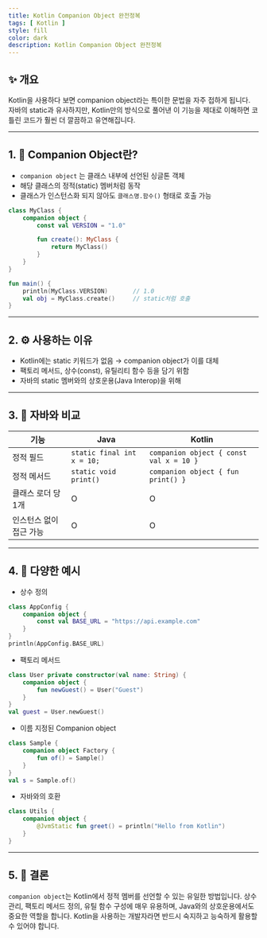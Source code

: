 ```yaml
---
title: Kotlin Companion Object 완전정복
tags: [ Kotlin ]
style: fill
color: dark
description: Kotlin Companion Object 완전정복
---
```


## ✨ 개요

Kotlin을 사용하다 보면 companion object라는 특이한 문법을 자주 접하게 됩니다. 
자바의 static과 유사하지만, Kotlin만의 방식으로 풀어낸 이 기능을 제대로 이해하면 코틀린 코드가 훨씬 더 깔끔하고 유연해집니다.

---

## 1. 🧩 Companion Object란?

- `companion object` 는 클래스 내부에 선언된 싱글톤 객체
- 해당 클래스의 정적(static) 멤버처럼 동작
- 클래스가 인스턴스화 되지 않아도 `클래스명.함수()` 형태로 호출 가능

```kotlin
class MyClass {
    companion object {
        const val VERSION = "1.0"

        fun create(): MyClass {
            return MyClass()
        }
    }
}

fun main() {
    println(MyClass.VERSION)       // 1.0
    val obj = MyClass.create()     // static처럼 호출
}
```

---

## 2. ⚙️ 사용하는 이유

- Kotlin에는 static 키워드가 없음 → companion object가 이를 대체
- 팩토리 메서드, 상수(const), 유틸리티 함수 등을 담기 위함
- 자바의 static 멤버와의 상호운용(Java Interop)을 위해

---

## 3. 🧪 자바와 비교

| 기능            | Java                       | Kotlin                                  |
| ------------- | -------------------------- | --------------------------------------- |
| 정적 필드         | `static final int x = 10;` | `companion object { const val x = 10 }` |
| 정적 메서드        | `static void print()`      | `companion object { fun print() }`      |
| 클래스 로더 당 1개   | O                          | O                                       |
| 인스턴스 없이 접근 가능 | O                          | O                                       |

---

## 4. 🧾 다양한 예시

- 상수 정의
```kotlin
class AppConfig {
    companion object {
        const val BASE_URL = "https://api.example.com"
    }
}
println(AppConfig.BASE_URL)
```

- 팩토리 메서드
```kotlin
class User private constructor(val name: String) {
    companion object {
        fun newGuest() = User("Guest")
    }
}
val guest = User.newGuest()
```

- 이름 지정된 Companion object
```kotlin
class Sample {
    companion object Factory {
        fun of() = Sample()
    }
}
val s = Sample.of()
```

- 자바와의 호환
```kotlin
class Utils {
    companion object {
        @JvmStatic fun greet() = println("Hello from Kotlin")
    }
}
```

---

## 5. 🧾 결론

`companion object`는 Kotlin에서 정적 멤버를 선언할 수 있는 유일한 방법입니다. 
상수 관리, 팩토리 메서드 정의, 유틸 함수 구성에 매우 유용하며, Java와의 상호운용에서도 중요한 역할을 합니다.
Kotlin을 사용하는 개발자라면 반드시 숙지하고 능숙하게 활용할 수 있어야 합니다.